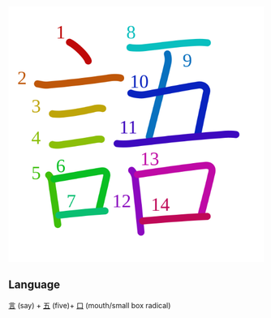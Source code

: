 ![8a9e](../kanji-colorize/8a9e.svg)
## Language
[言](言.md) (say) + [五](五.md) (five)+ [口](口.md) (mouth/small box radical) 